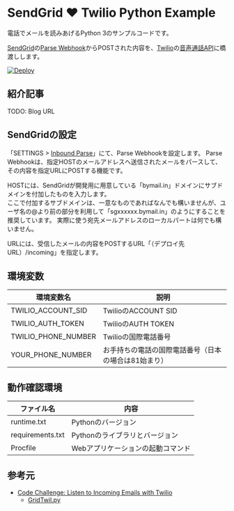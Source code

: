 # SendGrid :heart: Twilio Python Example

電話でメールを読みあげるPython 3のサンプルコードです。

[SendGrid](https://sendgrid.kke.co.jp/)の[Parse Webhook](https://sendgrid.kke.co.jp/docs/API_Reference/Webhooks/parse.html)からPOSTされた内容を、[Twilio](http://twilio.kddi-web.com/)の[音声通話API](https://jp.twilio.com/docs/api/rest/making-calls)に橋渡しします。

[![Deploy](https://www.herokucdn.com/deploy/button.svg)](https://heroku.com/deploy)

## 紹介記事

TODO: Blog URL

## SendGridの設定

「SETTINGS > [Inbound Parse](https://app.sendgrid.com/settings/parse)」にて、Parse Webhookを設定します。
Parse Webhookは、指定HOSTのメールアドレスへ送信されたメールをパースして、その内容を指定URLにPOSTする機能です。

HOSTには、SendGridが開発用に用意している「bymail.in」ドメインにサブドメインを付加したものを入力します。  
ここで付加するサブドメインは、一意なものであればなんでも構いませんが、ユーザ名の@より前の部分を利用して「sgxxxxxx.bymail.in」のようにすることを推奨しています。
実際に使う宛先メールアドレスのローカルパートは何でも構いません。

URLには、受信したメールの内容をPOSTするURL「（デプロイ先URL）/incoming」を指定します。

## 環境変数

| 環境変数名 | 説明 |
| --- | --- |
| TWILIO_ACCOUNT_SID | TwilioのACCOUNT SID |
| TWILIO_AUTH_TOKEN | TwilioのAUTH TOKEN |
| TWILIO_PHONE_NUMBER | Twilioの国際電話番号 |
| YOUR_PHONE_NUMBER | お手持ちの電話の国際電話番号（日本の場合は81始まり） |

## 動作確認環境

| ファイル名 | 内容 |
| --- | --- |
| runtime.txt | Pythonのバージョン |
| requirements.txt | Pythonのライブラリとバージョン |
| Procfile | Webアプリケーションの起動コマンド |

## 参考元

- [Code Challenge: Listen to Incoming Emails with Twilio](https://sendgrid.com/blog/code-challenge-listen-incoming-emails-twilio/)
    - [GridTwil.py](https://gist.github.com/kunal732/1ce19f720a6ff0be2ea8)
